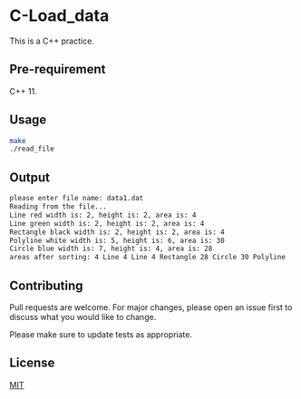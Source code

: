 # C-Load_data

This is a C++ practice.

## Pre-requirement

C++ 11.


## Usage

```bash
make
./read_file
```

## Output

```bash
please enter file name: data1.dat
Reading from the file...
Line red width is: 2, height is: 2, area is: 4
Line green width is: 2, height is: 2, area is: 4
Rectangle black width is: 2, height is: 2, area is: 4
Polyline white width is: 5, height is: 6, area is: 30
Circle blue width is: 7, height is: 4, area is: 28
areas after sorting: 4 Line 4 Line 4 Rectangle 28 Circle 30 Polyline
```

## Contributing
Pull requests are welcome. For major changes, please open an issue first to discuss what you would like to change.

Please make sure to update tests as appropriate.

## License
[MIT](https://choosealicense.com/licenses/mit/)
